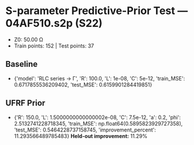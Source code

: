 # S-parameter Predictive-Prior Test — 04AF510.s2p (S22)
- Z0: 50.00 Ω
- Train points: 152  |  Test points: 37

## Baseline
- {'model': 'RLC series -> Γ', 'R': 100.0, 'L': 1e-08, 'C': 5e-12, 'train_MSE': 0.6717855536209402, 'test_MSE': 0.6159901284419851}

## UFRF Prior
- {'R': 150.0, 'L': 1.5000000000000002e-08, 'C': 7.5e-12, 'a': 0.2, 'phi': 2.5132741228718345, 'train_MSE': np.float64(0.5895823929727358), 'test_MSE': 0.5464228737158745, 'improvement_percent': 11.293566489785483}
**Held-out improvement:** 11.29%
